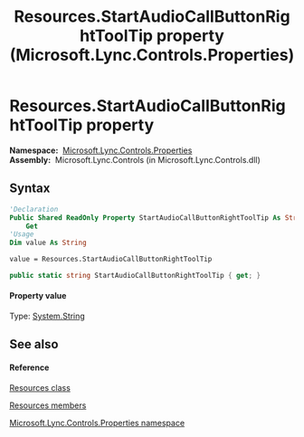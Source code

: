 ﻿---
title: Resources.StartAudioCallButtonRightToolTip property  (Microsoft.Lync.Controls.Properties)
TOCTitle: 'StartAudioCallButtonRightToolTip property '
ms:assetid: P:Microsoft.Lync.Controls.Properties.Resources.StartAudioCallButtonRightToolTip_DI_3_UC_OCS14MrefLyncWPF
ms:mtpsurl: https://msdn.microsoft.com/en-us/library/microsoft.lync.controls.properties.resources.startaudiocallbuttonrighttooltip_di_3_uc_ocs14mreflyncwpf(v=office.15)
ms:contentKeyID: 48600960
ms.date: 07/28/2014
mtps_version: v=office.15
f1_keywords:
- Microsoft.Lync.Controls.Properties.Resources.StartAudioCallButtonRightToolTip
dev_langs:
- CSharp
- JScript
- VB
- other
---

# Resources.StartAudioCallButtonRightToolTip property

**Namespace:**  [Microsoft.Lync.Controls.Properties](microsoft-lync-controls-properties-namespace_1.md)  
**Assembly:**  Microsoft.Lync.Controls (in Microsoft.Lync.Controls.dll)

## Syntax

``` vb
'Declaration
Public Shared ReadOnly Property StartAudioCallButtonRightToolTip As String
    Get
'Usage
Dim value As String

value = Resources.StartAudioCallButtonRightToolTip
```

``` csharp
public static string StartAudioCallButtonRightToolTip { get; }
```

#### Property value

Type: [System.String](http://msdn2.microsoft.com/en-us/library/s1wwdcbf)  

## See also

#### Reference

[Resources class](resources-class-microsoft-lync-controls-properties_1.md)

[Resources members](resources-members-microsoft-lync-controls-properties_1.md)

[Microsoft.Lync.Controls.Properties namespace](microsoft-lync-controls-properties-namespace_1.md)

